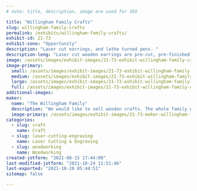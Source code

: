```yaml
---
# note: title, description, image are used for SEO

title: "Willingham Family Crafts"
slug: willingham-family-crafts
permalink: /exhibits/willingham-family-crafts/
exhibit-id: 21-73
exhibit-zone: "Opportunity"
description: "Laser cut earrings, and lathe turned pens. "
description-long: "Laser cut wooden earrings are pre-cut, pre-finished, they&#039;re just waiting for you to install the hook hardware. Pens are turned by the entire family."
image: /assets/images/exhibit-images/21-73-exhibit-willingham-family-crafts-43-20210815-164712-7947-large.jpg
image-primary: 
  small: /assets/images/exhibit-images/21-73-exhibit-willingham-family-crafts-43-20210815-164712-7947-small.jpg
  medium: /assets/images/exhibit-images/21-73-exhibit-willingham-family-crafts-43-20210815-164712-7947-medium.jpg
  large: /assets/images/exhibit-images/21-73-exhibit-willingham-family-crafts-43-20210815-164712-7947-large.jpg
  full: /assets/images/exhibit-images/21-73-exhibit-willingham-family-crafts-43-20210815-164712-7947-full.jpg
additional-images: 
maker: 
  name: "The Willingham Family"
  description: "We would like to sell wooden crafts. The whole family wants to turn pens to sell at maker faire. It would be nice if we could also demonstrate on a small wood lathe. We will also sell laser cut earrings. They will be pre-cut, pre-finished, just waiting for hook hardware which we will help the customer attach. Other items may include, wooden book marks that we&#039;ll have things for customers to decorate with. "
  image-primary: /assets/images/exhibit-images/21-73-maker-willingham-family-crafts-20210815-164712-medium.jpg
categories: 
  - slug: craft
    name: Craft
  - slug: laser-cutting-engraving
    name: Laser Cutting & Engraving
  - slug: woodworking
    name: Woodworking
created-jotform: "2021-08-15 17:44:00"
last-modified-jotform: "2021-10-24 11:51:46"
last-exported: "2021-10-28 05:44:51"
sitemap: false

---
```

